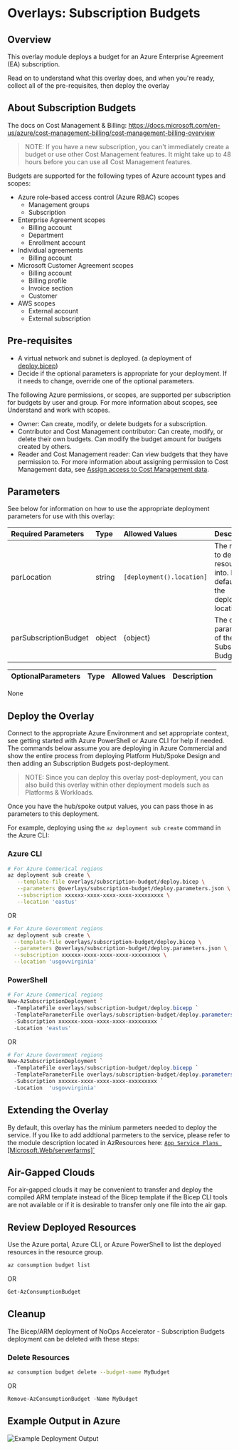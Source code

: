 # Overlays: Subscription Budgets

## Overview

This overlay module deploys a budget for an Azure Enterprise Agreement (EA) subscription.

Read on to understand what this overlay does, and when you're ready, collect all of the pre-requisites, then deploy the overlay

## About Subscription Budgets

The docs on Cost Management & Billing: <https://docs.microsoft.com/en-us/azure/cost-management-billing/cost-management-billing-overview>

> NOTE: If you have a new subscription, you can't immediately create a budget or use other Cost Management features. It might take up to 48 hours before you can use all Cost Management features.

Budgets are supported for the following types of Azure account types and scopes:

* Azure role-based access control (Azure RBAC) scopes
  * Management groups
  * Subscription
* Enterprise Agreement scopes
  * Billing account
  * Department
  * Enrollment account
* Individual agreements
  * Billing account
* Microsoft Customer Agreement scopes
  * Billing account
  * Billing profile
  * Invoice section
  * Customer
* AWS scopes
  * External account
  * External subscription

## Pre-requisites

* A virtual network and subnet is deployed. (a deployment of [deploy.bicep](../../../../bicep/platforms/lz-platform-scca-hub-3spoke/deploy.bicep))
* Decide if the optional parameters is appropriate for your deployment. If it needs to change, override one of the optional parameters.

The following Azure permissions, or scopes, are supported per subscription for budgets by user and group. For more information about scopes, see Understand and work with scopes.

* Owner: Can create, modify, or delete budgets for a subscription.
* Contributor and Cost Management contributor: Can create, modify, or delete their own budgets. Can modify the budget amount for budgets created by others.
* Reader and Cost Management reader: Can view budgets that they have permission to.
For more information about assigning permission to Cost Management data, see [Assign access to Cost Management data](https://docs.microsoft.com/en-us/azure/cost-management-billing/costs/assign-access-acm-data).

## Parameters

See below for information on how to use the appropriate deployment parameters for use with this overlay:

Required Parameters | Type | Allowed Values | Description
| :-- | :-- | :-- | :-- |
parLocation | string | `[deployment().location]` | The region to deploy resources into. It defaults to the deployment location.
parSubscriptionBudget | object | {object} | The oject parameters of the Subscription Budget

OptionalParameters | Type | Allowed Values | Description
| :-- | :-- | :-- | :-- |
None

## Deploy the Overlay

Connect to the appropriate Azure Environment and set appropriate context, see getting started with Azure PowerShell or Azure CLI for help if needed. The commands below assume you are deploying in Azure Commercial and show the entire process from deploying Platform Hub/Spoke Design and then adding an Subscription Budgets post-deployment.

> NOTE: Since you can deploy this overlay post-deployment, you can also build this overlay within other deployment models such as Platforms & Workloads.

Once you have the hub/spoke output values, you can pass those in as parameters to this deployment.

For example, deploying using the `az deployment sub create` command in the Azure CLI:

### Azure CLI

```bash
# For Azure Commerical regions
az deployment sub create \
   --template-file overlays/subscription-budget/deploy.bicep \
   --parameters @overlays/subscription-budget/deploy.parameters.json \
   --subscription xxxxxx-xxxx-xxxx-xxxx-xxxxxxxxx \
   --location 'eastus'
```

OR

```bash
# For Azure Government regions
az deployment sub create \
  --template-file overlays/subscription-budget/deploy.bicep \
  --parameters @overlays/subscription-budget/deploy.parameters.json \
  --subscription xxxxxx-xxxx-xxxx-xxxx-xxxxxxxxx \
  --location 'usgovvirginia'
```

### PowerShell

```powershell
# For Azure Commerical regions
New-AzSubscriptionDeployment `
  -TemplateFile overlays/subscription-budget/deploy.bicepp `
  -TemplateParameterFile overlays/subscription-budget/deploy.parameters.json `
  -Subscription xxxxxx-xxxx-xxxx-xxxx-xxxxxxxxx `
  -Location 'eastus'
```

OR

```powershell
# For Azure Government regions
New-AzSubscriptionDeployment `
  -TemplateFile overlays/subscription-budget/deploy.bicepp `
  -TemplateParameterFile overlays/subscription-budget/deploy.parameters.json `
  -Subscription xxxxxx-xxxx-xxxx-xxxx-xxxxxxxxx `
  -Location  'usgovvirginia'
```

## Extending the Overlay

By default, this overlay has the minium parmeters needed to deploy the service. If you like to add addtional parmeters to the service, please refer to the module description located in AzResources here: [`App Service Plans `[Microsoft.Web/serverfarms]`](D:\source\repos\NoOpsAccelerator\src\bicep\azresources\Modules\Microsoft.Web\serverfarms\readme.md)

## Air-Gapped Clouds

For air-gapped clouds it may be convenient to transfer and deploy the compiled ARM template instead of the Bicep template if the Bicep CLI tools are not available or if it is desirable to transfer only one file into the air gap.

## Review Deployed Resources

Use the Azure portal, Azure CLI, or Azure PowerShell to list the deployed resources in the resource group.

```bash
az consumption budget list
```

OR

```powershell
Get-AzConsumptionBudget
```

## Cleanup

The Bicep/ARM deployment of NoOps Accelerator - Subscription Budgets deployment can be deleted with these steps:

### Delete Resources

```bash
az consumption budget delete --budget-name MyBudget
```

OR

```powershell
Remove-AzConsumptionBudget -Name MyBudget
```

## Example Output in Azure

![Example Deployment Output](media/aspExampleDeploymentOutput.png "Example Deployment Output in Azure global regions")
